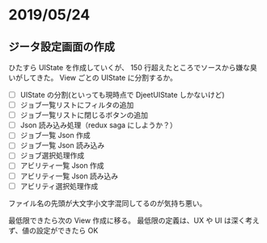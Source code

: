 # 2019/05/24

## ジータ設定画面の作成

ひたすら UIState を作成していくが、
150 行超えたところでソースから嫌な臭いがしてきた。
View ごとの UIState に分割するか。

- [ ] UIState の分割(といっても現時点で DjeetUIState しかないけど)
- [ ] ジョブ一覧リストにフィルタの追加
- [ ] ジョブ一覧リストに閉じるボタンの追加
- [ ] Json 読み込み処理（redux saga にしようか？）
- [ ] ジョブ一覧 Json 作成
- [ ] ジョブ一覧 Json 読み込み
- [ ] ジョブ選択処理作成
- [ ] アビリティ一覧 Json 作成
- [ ] アビリティ一覧 Json 読み込み
- [ ] アビリティ選択処理作成

ファイル名の先頭が大文字小文字混同してるのが気持ち悪い。

最低限できたら次の View 作成に移る。
最低限の定義は、UX や UI は深く考えず、値の設定ができたら OK
